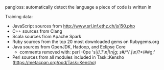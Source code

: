 pangloss: automatically detect the language a piece of code is written in

Training data:
* JavaScript sources from http://www.srl.inf.ethz.ch/js150.php
* C++ sources from Clang
* Scala sources from Apache Spark
* Ruby sources from the top 20 most downloaded gems on Rubygems.org
* Java sources from OpenJDK, Hadoop, and Eclipse Core
  - comments removed with:
      perl -0pe 's|//.*?\n|\n|g; s#/\*(.|\n)*?\*/##g;'
* Perl sources from all modules included in Task::Kensho (https://metacpan.org/pod/Task::Kensho)

